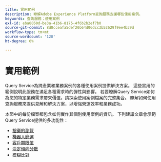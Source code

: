 ```yaml
---
title: 實用範例
description: 瞭解Adobe Experience Platform查詢服務支援哪些使用案例。
keywords: 查詢服務；使用案例
exl-id: eba8050d-be3a-41b6-8175-4f6b2b2ef7b0
source-git-commit: 8d8cceafa5def20b64d06dcc3b52629f9ee4b39d
workflow-type: tm+mt
source-wordcount: '128'
ht-degree: 0%

---
```


# 實用範例

Query Service為跨產業和業務案例的各種使用案例提供解決方案。 這些實用的範例說明此服務在滿足各種需求時的彈性與影響。 若要瞭解Query Service如何為您的特定業務需求帶來價值，請探索使用案例檔案的完整集合。 瞭解如何使用查詢服務來提供見解和解決方案，以增強營運效率和業務成功。

本節中的每份檔案都包含如何實作其個別使用案例的資訊。 下列建議文章會示範Query Service提供的多功能性：

- [捨棄的瀏覽](./abandoned-browse.md)
- [機器人篩選](./bot-filtering.md)
- [客戶期限值](./customer-lifetime-value.md)
- [決定傾向分數](./propensity-score.md)
- [模糊比對](./fuzzy-match.md)
